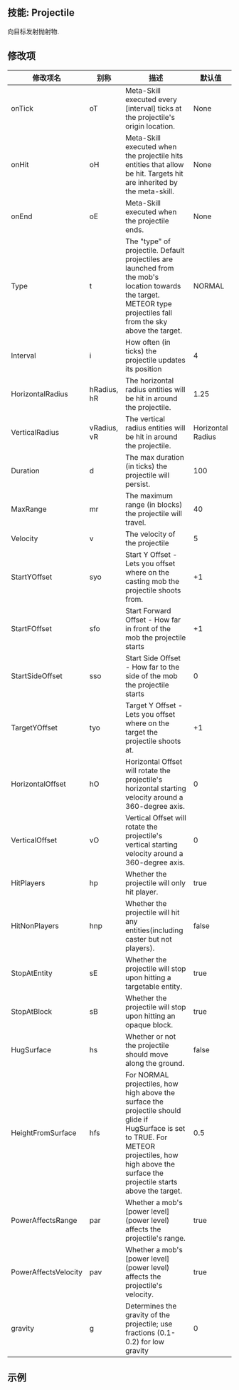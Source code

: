 技能: Projectile
--------------------------

向目标发射抛射物.

修改项
----------

| 修改项名 | 别称    | 描述                                                                                                    | 默认值 |
|-----------|------------|----------------------------------------------------------------------------------------------------------------|---------------|
| onTick               | oT          | Meta-Skill executed every [interval] ticks at the projectile's origin location.                                                                                                                       | None              |
| onHit                | oH          | Meta-Skill executed when the projectile hits entities that allow be hit. Targets hit are inherited by the meta-skill.                                                                                                    | None              |
| onEnd                | oE          | Meta-Skill executed when the projectile ends.                                                                                                                                                           | None              |
| Type                 | t           | The "type" of projectile. Default projectiles are launched from the mob's location towards the target. METEOR type projectiles fall from the sky above the target.                                      | NORMAL            |
| Interval             | i           | How often (in ticks) the projectile updates its position                                                                                                                                                | 4                 |
| HorizontalRadius     | hRadius, hR | The horizontal radius entities will be hit in around the projectile.                                                                                                                                    | 1.25              |
| VerticalRadius       | vRadius, vR | The vertical radius entities will be hit in around the projectile.                                                                                                                                      | Horizontal Radius |
| Duration             | d           | The max duration (in ticks) the projectile will persist.                                                                                                                                                | 100               |
| MaxRange             | mr          | The maximum range (in blocks) the projectile will travel.                                                                                                                                               | 40                |
| Velocity             | v           | The velocity of the projectile                                                                                                                                                                          | 5                 |
| StartYOffset         | syo         | Start Y Offset - Lets you offset where on the casting mob the projectile shoots from.                                                                                                                   | +1                |
| StartFOffset         | sfo         | Start Forward Offset - How far in front of the mob the projectile starts                                                                                                                                | +1                |
| StartSideOffset      | sso         | Start Side Offset - How far to the side of the mob the projectile starts                                                                                                                                | 0                 |
| TargetYOffset        | tyo         | Target Y Offset - Lets you offset where on the target the projectile shoots at.                                                                                                                         | +1                |
| HorizontalOffset     | hO          | Horizontal Offset will rotate the projectile's horizontal starting velocity around a 360-degree axis.                                                                                                   | 0                 |
| VerticalOffset       | vO          | Vertical Offset will rotate the projectile's vertical starting velocity around a 360-degree axis.                                                                                                       | 0                 |
| HitPlayers           | hp          | Whether the projectile will only hit player.                                                                                                                                      | true              |
| HitNonPlayers        | hnp         | Whether the projectile will hit any entities(including caster but not players).                                                                                                                                      | false             |
| StopAtEntity         | sE          | Whether the projectile will stop upon hitting a targetable entity.                                                                                                                                      | true              |
| StopAtBlock          | sB          | Whether the projectile will stop upon hitting an opaque block.                                                                                                                                          | true              |
| HugSurface           | hs          | Whether or not the projectile should move along the ground.                                                                                                                                             | false             |
| HeightFromSurface    | hfs         | For NORMAL projectiles, how high above the surface the projectile should glide if HugSurface is set to TRUE. For METEOR projectiles, how high above the surface the projectile starts above the target. | 0.5               |
| PowerAffectsRange    | par         | Whether a mob's [power level](power level) affects the projectile's range.                                                                                                                              | true              |
| PowerAffectsVelocity | pav         | Whether a mob's [power level](power level) affects the projectile's velocity.                                                                                                                           | true              |
| gravity              | g           | Determines the gravity of the projectile; use fractions (0.1-0.2) for low gravity                                                                                                                       | 0                 |
示例
--------

